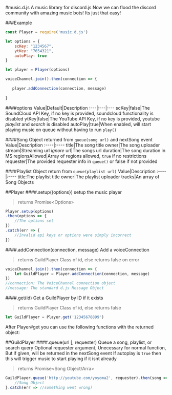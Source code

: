 #music.d.js
A music library for discord.js
Now we can flood the discord community with amazing music bots!
Its just that easy!

###Example
```js
const Player = require('music.d.js')

let options = {
    scKey: "1234567",
    ytKey: "7654321",
    autoPlay: true
}

let player = Player(options)

voiceChannel.join().then(connection => {
  
   player.addConnection(connection, message)
  
}
```

####options
Value|Default|Description
:---|:---|:---
scKey|false|The SoundCloud API Key, if no key is provided, soundcloud functionality is disabled
ytKey|false|The YouTube API Key, if no key is provided, youtube *playlist* and *search* is disabled
autoPlay|true|When enabled, will start playing music on queue without having to run `play()`

####Song Object
returned from `queue(song url)` and nextSong event
Value|Description
:----|:----
title|The song title
owner|The song uploader
stream|Streaming url *ignore*
url|The songs url
duration|The song duration in MS
regionsAllowed|Array of regions allowed, `true` if no restrictions
requester|The provided requester info in `queue()` or false if not provided

####Playlist Object
return from `queue(playlist url)`
Value|Description
:----|:----
title:The playlist title
owner|The playlist uploader
tracks|An array of Song Objects


##Player
####.setup({options})
setup the music player
>returns Promise\<Options\>
```js
Player.setup(options)
.then(options => {
    //The options set
})
.catch(err => {
    //Invalid api keys or options were simply incorrect
})
```

####.addConnection(connection, message)
Add a voiceConnection 
>returns GuildPlayer Class of id, else returns false on error
```js
voiceChannel.join().then(connection => {
    let GuildPlayer = Player.addConnection(connection, message)
})
//connection: The VoiceChannel connection object
//message: The standard d.js Message Object
```

####.get(id)
Get a GuildPlayer by ID if it exists
>returns GuildPlayer Class of id, else returns false
```js
let GuildPlayer = Player.get('12345678899')
```

After Player#get you can use the following functions with the returned object:

##GuildPlayer
####.queue(url [, requester)
Queue a song, playlist, or search query
Optional requester argument, Unecessary for normal function, But if given, will be returned in the nextSong event
If autoplay is `true` then this will trigger music to start playing if it isnt already
>returns Promise\<Song Object/Arra\>
```js
GuildPlayer.queue('http://youtube.com/yoyoma2', requester).then(song => {
    //Song Object
}.catch(err => //something went wrong)
```
